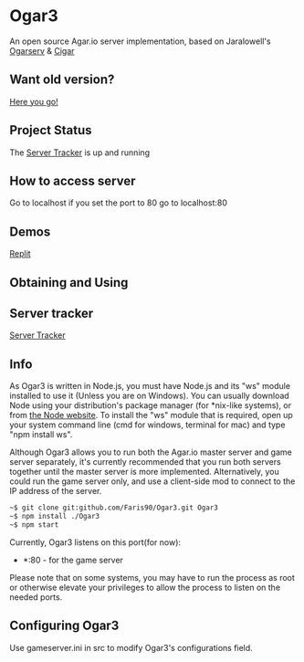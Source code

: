 # Ogar3
An open source Agar.io server implementation, based on Jaralowell's [Ogarserv](https://github.com/JaraLowell/OgarServ/releases/tag/1.5.9) & [Cigar](https://github.com/CigarProject/Cigar)

## Want old version?
[Here you go!](https://github.com/Faris90/Ogar3/tree/old-ogar3)
## Project Status
The [Server Tracker](http://ogar3tracker.wdr.icu/) is up and running


## How to access server
Go to localhost if you set the port to 80 go to localhost:80
## Demos
[Replit](https://ogar3.faris90.repl.co)
## Obtaining and Using
## Server tracker
 [Server Tracker](http://ogar3tracker.wdr.icu/)
 ## Info
As Ogar3 is written in Node.js, you must have Node.js and its "ws" module installed to use it (Unless you are on Windows). You can usually download Node using your distribution's package manager (for *nix-like systems), or from [the Node website](http://nodejs.org). To install the "ws" module that is required, open up your system command line (cmd for windows, terminal for mac) and type "npm install ws".

Although Ogar3 allows you to run both the Agar.io master server and game server separately, it's currently recommended that you run both servers together until the master server is more implemented. Alternatively, you could run the game server only, and use a client-side mod to connect to the IP address of the server.

```sh
~$ git clone git:github.com/Faris90/Ogar3.git Ogar3
~$ npm install ./Ogar3	
~$ npm start
```

Currently, Ogar3 listens on this port(for now):
* *:80 - for the game server


Please note that on some systems, you may have to run the process as root or otherwise elevate your privileges to allow the process to listen on the needed ports.

## Configuring Ogar3
Use gameserver.ini in src to modify Ogar3's configurations field.


